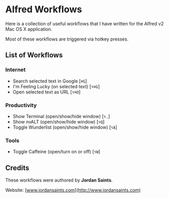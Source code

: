 # Alfred Workflows

Here is a collection of useful workflows that I have written for the Alfred v2 Mac OS X application.

Most of these workflows are triggered via hotkey presses.

## List of Workflows

### Internet

* Search selected text in Google [`⌘G`]
* I'm Feeling Lucky (on selected text) [`⌥⌘G`]
* Open selected text as URL [`⌥⌘O`]

### Productivity

* Show Terminal (open/show/hide window) [`⌥.`]
* Show nvALT (open/show/hide window) [`⌥Q`]
* Toggle Wunderlist (open/show/hide window) [`⌥A`]

### Tools

* Toggle Caffeine (open/turn on or off) [`⌥W`]

## Credits

These workflows were authored by __Jordan Saints__.

Website: [www.jordansaints.com](http://www.jordansaints.com)
